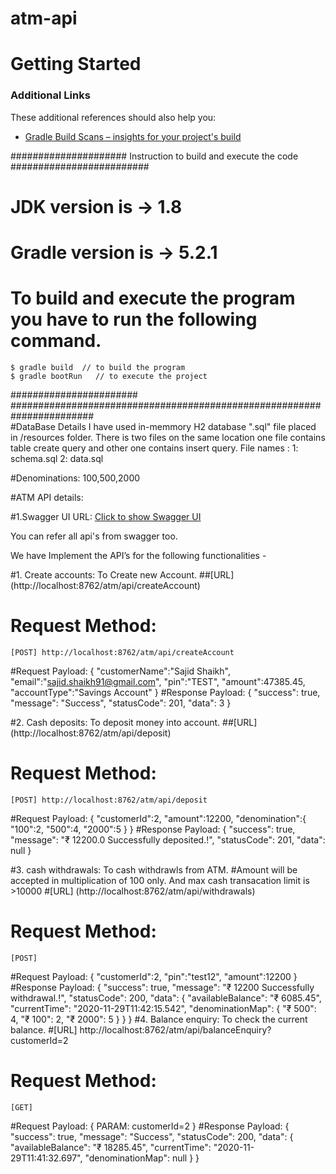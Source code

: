# atm-api




# Getting Started


### Additional Links
These additional references should also help you:

* [Gradle Build Scans – insights for your project's build](https://scans.gradle.com#gradle)


##################### Instruction to build and execute the code  #########################  

 # JDK version is -> 1.8  
 # Gradle version is -> 5.2.1  

 # To build and execute the program you have to run the following command.  
 	$ gradle build  // to build the program  
 	$ gradle bootRun   // to execute the project   


####################### #######################################################################  
#DataBase Details
 I have used in-memmory H2 database ".sql" file placed in /resources folder. There is two files on the same location one file contains table create query and other one contains insert query.
 File names :
 1: schema.sql
 2: data.sql
 
#Denominations:
100,500,2000

#ATM API details:

#1.Swagger UI URL: 
[Click to show Swagger UI](http://localhost:8762/swagger-ui.html#)

You can refer all api's from swagger too.

We have Implement the API’s for the following functionalities - 

#1. Create accounts:
To Create new Account. 
##[URL]
(http://localhost:8762/atm/api/createAccount)

# Request Method:
    [POST] http://localhost:8762/atm/api/createAccount
  
#Request Payload:
  {
    "customerName":"Sajid Shaikh",
    "email":"sajid.shaikh91@gmail.com",
    "pin":"TEST",
    "amount":47385.45,
    "accountType":"Savings Account"
 }
#Response Payload:
  {
    "success": true,
    "message": "Success",
    "statusCode": 201,
    "data": 3
  }
  
  	
#2. Cash deposits:
To deposit money into account.
##[URL]
(http://localhost:8762/atm/api/deposit)

# Request Method:
    [POST] http://localhost:8762/atm/api/deposit
  
#Request Payload:
{
    "customerId":2,
    "amount":12200,
    "denomination":{
        "100":2,
        "500":4,
        "2000":5
    }
}
#Response Payload:
 {
    "success": true,
    "message": "₹ 12200.0 Successfully deposited.!",
    "statusCode": 201,
    "data": null
}

	
#3. cash withdrawals:
To cash withdrawls from ATM.
#Amount will be accepted in multiplication of 100 only. And max cash transacation limit is >10000
#[URL]
(http://localhost:8762/atm/api/withdrawals)

# Request Method:
    [POST]
  
#Request Payload:
{
    "customerId":2,
    "pin":"test12",
    "amount":12200
}
#Response Payload:
{
    "success": true,
    "message": "₹ 12200 Successfully withdrawal.!",
    "statusCode": 200,
    "data": {
        "availableBalance": "₹ 6085.45",
        "currentTime": "2020-11-29T11:42:15.542",
        "denominationMap": {
            "₹ 500": 4,
            "₹ 100": 2,
            "₹ 2000": 5
        }
    }
}
#4. Balance enquiry:
To check the current balance.
#[URL]
http://localhost:8762/atm/api/balanceEnquiry?customerId=2

# Request Method:
    [GET]
  
#Request Payload:
{
   PARAM: customerId=2
}
#Response Payload:
{
    "success": true,
    "message": "Success",
    "statusCode": 200,
    "data": {
        "availableBalance": "₹ 18285.45",
        "currentTime": "2020-11-29T11:41:32.697",
        "denominationMap": null
    }
}
